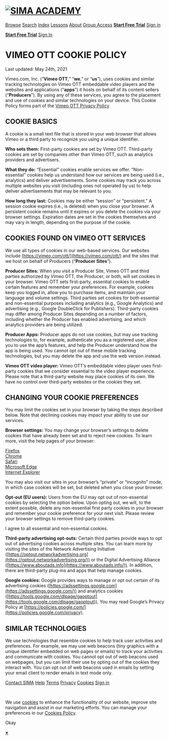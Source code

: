 [![SIMA ACADEMY](https://vhx.imgix.net/sima/assets/b27becb1-3a32-422e-b436-3f6fa8ccefac.png?fit=max&h=84&q=92&w=400)](https://www.simaacademy.tv/)
==================================================================================================================================================

[Browse](https://www.simaacademy.tv/browse) [Search](#) [Index](https://simaacademy.com/sima-index/) [Lessons](https://simaacademy.com/lesson-plan/) [About](https://simaacademy.com/) [Group Access](https://simaacademy.com/checkout) [**Start Free Trial**](https://www.simaacademy.tv/checkout/subscribe) [Sign in](https://www.simaacademy.tv/login)

[**Start Free Trial**](https://www.simaacademy.tv/checkout/subscribe) [Sign In](https://www.simaacademy.tv/login)

VIMEO OTT COOKIE POLICY
=======================

Last updated: May 24th, 2021

Vimeo.com, Inc. (“**Vimeo OTT**,” “**we**,” or “**us**”), uses cookies and similar tracking technologies on Vimeo OTT embeddable video players and the websites and applications (“**apps**”) it hosts on behalf of its content sellers (“**Producers**”). By using any of these services, you agree to the placement and use of cookies and similar technologies on your device. This Cookie Policy forms part of the [Vimeo OTT Privacy Policy](https://www.simaacademy.tv/privacy)

COOKIE BASICS
-------------

A cookie is a small text file that is stored in your web browser that allows Vimeo or a third party to recognize you using a unique identifier.

**Who sets them:** First-party cookies are set by Vimeo OTT. Third-party cookies are set by companies other than Vimeo OTT, such as analytics providers and advertisers.

**What they do:** “Essential” cookies enable services we offer. “Non-essential” cookies help us understand how our services are being used (i.e., analytics) and deliver advertisements. Some cookies may track you across multiple websites you visit (including ones not operated by us) to help deliver advertisements that may be relevant to you.

**How long they last:** Cookies may be either “session” or “persistent.” A session cookie expires (i.e., is deleted) when you close your browser. A persistent cookie remains until it expires or you delete the cookies via your browser settings. Expiration dates are set in the cookies themselves and may vary in length, depending on the purpose of the cookie.

COOKIES FOUND ON VIMEO OTT SERVICES
-----------------------------------

We use all types of cookies in our web-based services. Our websites include [https://vimeo.com/ott/](https://vimeo.com/ott/) and the sites that we host on behalf of Producers (“**Producer Sites**”).

**Producer Sites:** When you visit a Producer Site, Vimeo OTT and third parties authorized by Vimeo OTT, the Producer, or both, will set cookies in your browser. Vimeo OTT sets first-party, essential cookies to enable certain features and remember your preferences. For example, cookies keep you logged in, allow you to purchase items, and maintain your language and volume settings. Third parties set cookies for both essential and non-essential purposes including analytics (e.g., Google Analytics) and advertising (e.g., Google DoubleClick for Publishers). Third-party cookies may differ among Producer Sites depending on a number of factors, including whether the Producer has enabled advertising, and which analytics providers are being utilized.

**Producer Apps:** Producer apps do not use cookies, but may use tracking technologies to, for example, authenticate you as a registered user, allow you to use the app’s features, and help the Producer understand how the app is being used. You cannot opt out of these mobile tracking technologies, but you may delete the app and use the web version instead.

**Vimeo OTT video player:** Vimeo OTT’s embeddable video player uses first-party cookies that we consider essential to the video player experience. Please note that a third-party website may place cookies of its own. We have no control over third-party websites or the cookies they set.

CHANGING YOUR COOKIE PREFERENCES
--------------------------------

You may limit the cookies set in your browser by taking the steps described below. Note that declining cookies may impact your ability to use our services.

**Browser settings:** You may change your browser’s settings to delete cookies that have already been set and to reject new cookies. To learn more, visit the help pages of your browser:

[Firefox](https://support.mozilla.org/en-US/kb/cookies-information-websites-store-on-your-computer)  
[Chrome](https://support.google.com/chrome/bin/answer.py?hl=en&answer=95647)  
[Safari](https://support.apple.com/guide/safari/manage-cookies-and-website-data-sfri11471/mac)  
[Microsoft Edge](https://privacy.microsoft.com/en-us/windows-10-microsoft-edge-and-privacy)  
[Internet Explorer](https://support.microsoft.com/en-us/help/17442/windows-internet-explorer-delete-manage-cookies)

You may also visit our sites in your browser’s “private” or “incognito” mode, in which case cookies will be set, but deleted when you close your browser.

**Opt-out (EU users):** Users from the EU may opt out of non-essential cookies by selecting the option below. Upon opting out, we will, to the extent possible, delete any non-essential first party cookies in your browser and remember your cookie preference for your next visit. Please review your browser settings to remove third-party cookies.

  I agree to all essential and non-essential cookies.  

**Third-party advertising opt-outs:** Certain third parties provide ways to opt out of advertising cookies across multiple sites. You can learn more by visiting the sites of the Network Advertising Initiative ([https://optout.networkadvertising.org](https://optout.networkadvertising.org/)) or the Digital Advertising Alliance ([https://www.aboutads.info](https://www.aboutads.info/)). In addition, there are third-party plug-ins and apps that help manage cookies.

**Google cookies:** Google provides ways to manage or opt out certain of its advertising cookies ([https://adssettings.google.com](https://adssettings.google.com/)) and analytics cookies ([https://tools.google.com/dlpage/gaoptout](https://tools.google.com/dlpage/gaoptout)). You may read Google’s Privacy Policy at [https://policies.google.com/](https://policies.google.com/privacy).

SIMILAR TECHNOLOGIES
--------------------

We use technologies that resemble cookies to help track user activities and preferences. For example, we may use web beacons (tiny graphics with a unique identifier embedded on web pages or emails) to track your activities and communicate with cookies. You cannot opt out of web beacons used on webpages, but you can limit their use by opting out of the cookies they interact with. You can opt out of web beacons used in emails by setting your email client to render emails in text mode only.

[Contact SIMA](https://simaacademy.com/contact/) [Help](https://www.simaacademy.tv/help) [Terms](https://www.simaacademy.tv/tos) [Privacy](https://www.simaacademy.tv/privacy) [Cookies](https://www.simaacademy.tv/cookies) [Sign in](https://www.simaacademy.tv/login)

 

       

  

We use [cookies](https://www.simaacademy.tv/cookies) to enhance the functionality of our website, improve site navigation and assist in our marketing efforts. You can manage your preferences in our [Cookies Policy](https://www.simaacademy.tv/cookies#change-cookie-preferences).

Okay

[**×**](#close)